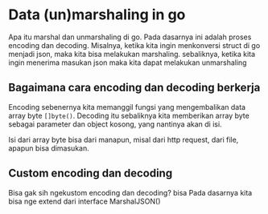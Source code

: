 # Data (un)marshaling in go

Apa itu marshal dan unmarshaling di go. Pada dasarnya ini adalah proses encoding dan decoding.
Misalnya, ketika kita ingin menkonversi struct di go menjadi json, maka kita bisa melakukan marshaling.
sebaliknya, ketika kita ingin menerima masukan json maka kita dapat melakukan unmarshaling

## Bagaimana cara encoding dan decoding berkerja

Encoding sebenernya kita memanggil fungsi yang mengembalikan data array byte `[]byte()`.
Decoding itu sebaliknya kita memberikan array byte sebagai parameter dan object kosong,
yang nantinya akan di isi.

Isi dari array byte bisa dari manapun, misal dari http request, dari file, apapun bisa dimasukan.

## Custom encoding dan decoding

Bisa gak sih ngekustom encoding dan decoding? bisa
Pada dasarnya kita bisa nge extend dari interface MarshalJSON()